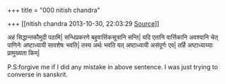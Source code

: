 +++
title = "000 nitish chandra"

+++
[[nitish chandra	2013-10-30, 22:03:29 [Source](https://groups.google.com/g/samskrita/c/jjS5B4VNEbY)]]



अहं सिद्धान्तकौमुदी पठामि\| सन्धिप्रकरणे बहुवार्त्तिकसूत्रानि सन्ति\| यदि एतानि वार्त्तिकानि अवश्यानि चेत् पाणिनेः अष्टाध्यायी सावशेषः भवति\|
तस्य अर्थः भवति यत् अष्टाध्यायी असंपूर्णः एव\| तर्हि अष्टाध्याय्याः प्रामुख्यता किम्\|  
  
P.S:forgive me if I did any mistake in above sentence. I was just trying to converse in sanskrit.  

